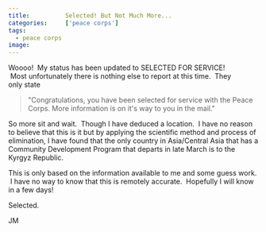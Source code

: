 ```yaml
---
title:			Selected! But Not Much More...
categories:		['peace corps']
tags:
  - peace corps
image:			
---
```


Woooo!  My status has been updated to SELECTED FOR SERVICE!  Most unfortunately there is nothing else to report at this time.  They only state

> 

> "Congratulations, you have been selected for service with the Peace Corps. More information is on it's way to you in the mail."



So more sit and wait.  Though I have deduced a location.  I have no reason to believe that this is it but by applying the scientific method and process of elimination, I have found that the only country in Asia/Central Asia that has a Community Development Program that departs in late March is to the Kyrgyz Republic.

This is only based on the information available to me and some guess work.  I have no way to know that this is remotely accurate.  Hopefully I will know in a few days!

Selected.

JM
